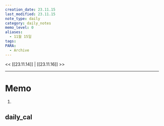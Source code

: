```yaml
---
creation_date: 23.11.15
last_modified: 23.11.15
note_type: daily
category: daily_notes
memo_level: 0
aliases:
  - 11월 15일
tags: 
PARA:
  - Archive
---
```


<< [[23.11.14]] | [[23.11.16]] >>

---
# Memo
1.  

## daily_cal
